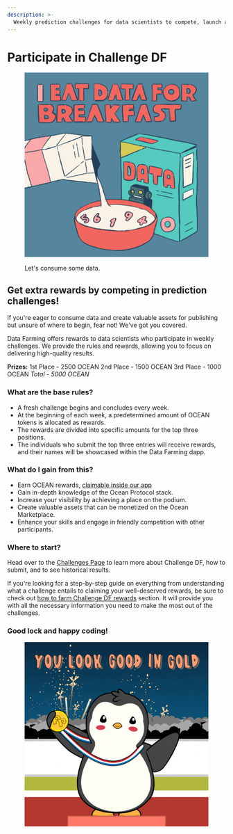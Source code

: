 ```yaml
---
description: >-
  Weekly prediction challenges for data scientists to compete, launch algorithms, and start earning. 🏆
---
```


# Participate in Challenge DF

<figure><img src="../.gitbook/assets/rewards/gif/eat-data.gif" alt=""><figcaption><p>Let's consume some data.</p></figcaption></figure>

## Get extra rewards by competing in prediction challenges!

If you're eager to consume data and create valuable assets for publishing but unsure of where to begin, fear not! We've got you covered.

Data Farming offers rewards to data scientists who participate in weekly challenges. We provide the rules and rewards, allowing you to focus on delivering high-quality results.  

**Prizes:**
1st Place - 2500 OCEAN
2nd Place - 1500 OCEAN
3rd Place - 1000 OCEAN
_Total - 5000 OCEAN_

### What are the base rules?

- A fresh challenge begins and concludes every week.
- At the beginning of each week, a predetermined amount of OCEAN tokens is allocated as rewards.
- The rewards are divided into specific amounts for the top three positions.
- The individuals who submit the top three entries will receive rewards, and their names will be showcased within the Data Farming dapp.

### What do I gain from this?

- Earn OCEAN rewards, [claimable inside our app](https://df.oceandao.org/rewards)
- Gain in-depth knowledge of the Ocean Protocol stack.
- Increase your visibility by achieving a place on the podium.
- Create valuable assets that can be monetized on the Ocean Marketplace.
- Enhance your skills and engage in friendly competition with other participants.

### Where to start?

Head over to the [Challenges Page](https://df.oceandao.org/challenges) to learn more about Challenge DF, how to submit, and to see historical results.

If you're looking for a step-by-step guide on everything from understanding what a challenge entails to claiming your well-deserved rewards, be sure to check out [how to farm Challenge DF rewards](../user-guides/data-farming/how-to-challengedf.md) section. It will provide you with all the necessary information you need to make the most out of the challenges.

### Good lock and happy coding!

<figure><img src="../.gitbook/assets/rewards/gif/winner.gif" alt=""><figcaption></figcaption></figure>
